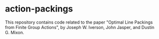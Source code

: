 # action-packings
This repository contains code related to the paper "Optimal Line Packings from Finite Group Actions", by Joseph W. Iverson, John Jasper, and Dustin G. Mixon.
